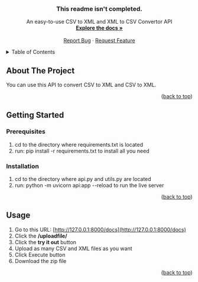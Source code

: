 <a name="readme-top"></a>

<!-- PROJECT LOGO -->
<div align="center">

<h3 align="center">This readme isn't completed.</h3>

  <p align="center">
    An easy-to-use CSV to XML and XML to CSV Convertor API
    <br />
    <a href="https://github.com/SaeedARV/IUST-CVLab-FastAPI-Projects/tree/main/csv_xml"><strong>Explore the docs »</strong></a>
    <br />
    <br />
    <a href="https://github.com/SaeedARV/IUST-CVLab-FastAPI-Projects/issues">Report Bug</a>
    ·
    <a href="https://github.com/SaeedARV/IUST-CVLab-FastAPI-Projects/issues">Request Feature</a>
  </p>
</div>

<!-- TABLE OF CONTENTS -->
<details>
  <summary>Table of Contents</summary>
  <ol>
    <li>
      <a href="#about-the-project">About The Project</a>
    </li>
    <li>
      <a href="#getting-started">Getting Started</a>
      <ul>
        <li><a href="#prerequisites">Prerequisites</a></li>
        <li><a href="#installation">Installation</a></li>
      </ul>
    </li>
    <li><a href="#usage">Usage</a></li>
  </ol>
</details>

<!-- ABOUT THE PROJECT -->
## About The Project
You can use this API to convert CSV to XML and CSV to XML.
<p align="right">(<a href="#readme-top">back to top</a>)</p>

<!-- GETTING STARTED -->
## Getting Started

### Prerequisites

1. cd to the directory where requirements.txt is located
2. run: pip install -r requirements.txt to install all you need

### Installation

1. cd to the directory where api.py and utils.py are located
2. run: python -m uvicorn api:app --reload to run the live server

<p align="right">(<a href="#readme-top">back to top</a>)</p>

<!-- USAGE EXAMPLES -->
## Usage

1. Go to this URL: [http://127.0.0.1:8000/docs](http://127.0.0.1:8000/docs)
2. Click the **/uploadfile/**
3. Click the **try it out** button
4. Upload as many CSV and XML files as you want
5. Click Execute button
6. Download the zip file

<p align="right">(<a href="#readme-top">back to top</a>)</p>
